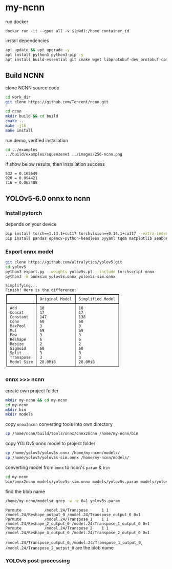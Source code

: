 # my-ncnn

run docker
```
docker run -it --gpus all -v $(pwd):/home container_id
```

install dependencies
```bash
apt update && apt upgrade -y
apt install python3 python3-pip -y
apt install build-essential git cmake wget libprotobuf-dev protobuf-compiler libomp-dev libopencv-dev -y
```
## Build NCNN
clone NCNN source code
```bash
cd work_dir
git clone https://github.com/Tencent/ncnn.git
```
```bash
cd ncnn
mkdir build && cd build
cmake ..
make -j16
make install
```
run demo, verified installation
```bash
cd ../examples
../build/examples/squeezenet ../images/256-ncnn.png
```
If show below results, then installation success
```
532 = 0.165649
920 = 0.094421
716 = 0.062408
```

## YOLOv5-6.0 onnx to ncnn
### Install pytorch
depends on your device
```bash
pip install torch==1.13.1+cu117 torchvision==0.14.1+cu117 --extra-index-url https://download.pytorch.org/whl/cu117
pip install pandas opencv-python-headless pyyaml tqdm matplotlib seaborn onnx onnxsim protobuf
```

### Export onnx model
```bash
git clone https://github.com/ultralytics/yolov5.git
cd yolov5
python3 export.py --weights yolov5s.pt --include torchscript onnx
python3 -m onnxsim yolov5s.onnx yolov5s-sim.onnx
```
```
Simplifying...
Finish! Here is the difference:
┏━━━━━━━━━━━━┳━━━━━━━━━━━━━━━━┳━━━━━━━━━━━━━━━━━━┓
┃            ┃ Original Model ┃ Simplified Model ┃
┡━━━━━━━━━━━━╇━━━━━━━━━━━━━━━━╇━━━━━━━━━━━━━━━━━━┩
│ Add        │ 10             │ 10               │
│ Concat     │ 17             │ 17               │
│ Constant   │ 147            │ 138              │
│ Conv       │ 60             │ 60               │
│ MaxPool    │ 3              │ 3                │
│ Mul        │ 69             │ 69               │
│ Pow        │ 3              │ 3                │
│ Reshape    │ 6              │ 6                │
│ Resize     │ 2              │ 2                │
│ Sigmoid    │ 60             │ 60               │
│ Split      │ 3              │ 3                │
│ Transpose  │ 3              │ 3                │
│ Model Size │ 28.0MiB        │ 28.0MiB          │
└────────────┴────────────────┴──────────────────┘
```

### onnx >>> ncnn
create own project folder
```bash
mkdir my-ncnn && cd my-ncnn
cd my-ncnn
mkdir bin
mkdir models
```
copy `onnx2ncnn` converting tools into own directory
```bash
cp /home/ncnn/build/tools/onnx/onnx2ncnn /home/my-ncnn/bin
```
copy YOLOv5 onnx model to project folder
```bash
cp /home/yolov5/yolov5s.onnx /home/my-ncnn/models/
cp /home/yolov5/yolov5s-sim.onnx /home/my-ncnn/models/
```
converting model from `onnx` to ncnn's `param` & `bin`
```bash
cd my-ncnn
bin/onnx2ncnn models/yolov5s-sim.onnx models/yolov5s.param models/yolov5s.bin
```
find the blob name
```bash
/home/my-ncnn/models# grep -w -e 0=1 yolov5s.param
```

```
Permute          /model.24/Transpose      1 1 /model.24/Reshape_output_0 /model.24/Transpose_output_0 0=1
Permute          /model.24/Transpose_1    1 1 /model.24/Reshape_2_output_0 /model.24/Transpose_1_output_0 0=1
Permute          /model.24/Transpose_2    1 1 /model.24/Reshape_4_output_0 /model.24/Transpose_2_output_0 0=1
```
`/model.24/Transpose_output_0`, `/model.24/Transpose_1_output_0`, `/model.24/Transpose_2_output_0`
are the blob name

### YOLOv5 post-processing
